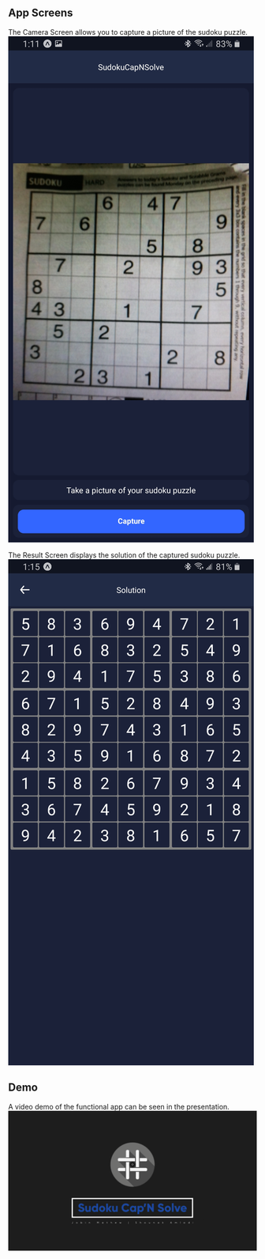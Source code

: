 ## App Screens

The Camera Screen allows you to capture a picture of the sudoku puzzle.
![Camera Screen](/images/6.jpg)

The Result Screen displays the solution of the captured sudoku puzzle.
![Result Screen](/images/7.jpg)

## Demo
A video demo of the functional app can be seen in the presentation.
[![Presentation/Demo Video](/images/thumbnail.png)](/Demo.m4v?raw=true)
